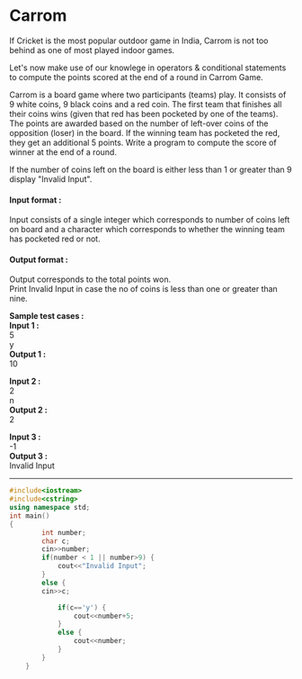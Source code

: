 # Carrom
If Cricket is the most popular outdoor game in India, Carrom is not too behind as one of most played indoor games.

Let's now make use of our knowlege in operators & conditional statements to compute the points scored at the end of a round in Carrom Game.

Carrom is a board game where two participants (teams) play. It consists of 9 white coins, 9 black coins and a red coin. The first team that finishes all their coins wins (given that red has been pocketed by one of the teams). The points are awarded based on the number of left-over coins of the opposition (loser) in the board. If the winning team has pocketed the red, they get an additional 5 points. Write a program to compute the score of winner at the end of a round.

If the number of coins left on the board is either less than 1 or greater than 9 display "Invalid Input".

#### Input format :
Input consists of a single integer which corresponds to number of coins left on board and a character which corresponds to whether the winning team has pocketed red or not. 

#### Output format :
Output corresponds to the total points won.
<br>
Print Invalid Input in case the no of coins is less than one or greater than nine.

**Sample test cases :** <br>
**Input 1 :** <br>
5<br>
y<br>
**Output 1 :** <br>
10<br>

**Input 2 :** <br>
2<br>
n<br>
**Output 2 :** <br>
2<br>

**Input 3 :** <br>
-1<br>
**Output 3 :** <br>
Invalid Input


--------------------------------------------------------------------------------------------------------------------------------------------------------------------------------------------------------

```cpp
#include<iostream>
#include<cstring>
using namespace std;
int main()
{
		int number;
		char c;
		cin>>number;
		if(number < 1 || number>9) {
			cout<<"Invalid Input";
		}
		else {
		cin>>c;

			if(c=='y') {
				cout<<number+5;
			}
			else {
				cout<<number;
			}
		}
	}


```
